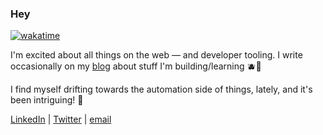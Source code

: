 
### Hey

[![wakatime](https://wakatime.com/badge/user/5dd70ab7-53a0-4722-a5f5-38a635ebc727.svg)](https://wakatime.com/@5dd70ab7-53a0-4722-a5f5-38a635ebc727)

I'm excited about all things on the web — and developer tooling. I write occasionally on my [blog](https://meje.dev) about stuff I'm building/learning 🫐🍓

I find myself drifting towards the automation side of things, lately, and it's been intriguing! 🤖

[LinkedIn](https://linkedin.com/in/calebolojo) | [Twitter](https://twitter.com/kafLamed) | [email](mailto:belac335@gmail.com)
<!--
**kaf-lamed-beyt/kaf-lamed-beyt** is a ✨ _special_ ✨ repository because its `README.md` (this file) appears on your GitHub profile.

Here are some ideas to get you started:

- 🔭 I’m currently working on ...
- 🌱 I’m currently learning ...
- 👯 I’m looking to collaborate on ...
- 🤔 I’m looking for help with ...
- 💬 Ask me about ...
- 📫 How to reach me: ...
- 😄 Pronouns: ...
- ⚡ Fun fact: ...
-->
